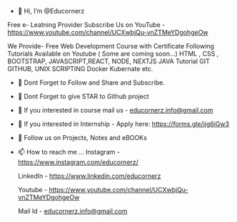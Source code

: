 - 👋 Hi, I’m @Educornerz
  
 Free e- Leatning Provider 
 Subscribe Us on YouTube -
https://www.youtube.com/channel/UCXwbjQu-vnZTMeYDgohgeOw

 We Provide-
Free Web Development Course with Certificate
Following Tutorials Available on Youtube ( Some are coming soon...)
HTML , CSS , BOOTSTRAP, JAVASCRIPT,REACT, NODE, NEXTJS
JAVA Tutorial
GIT GITHUB, UNIX SCRIPTING
Docker Kubernate etc.
- 🌱 Dont Forget to Follow and Share and Subscribe.
- 🌱 Dont Forget to give STAR to Github project

- 👀 If you interested in course mail us - educornerz.info@gmail.com
- 👀 If you interested in Internship -
   Apply here: https://forms.gle/iig6iGw3 

- 💞️ Follow us on Projects, Notes and eBOOKs 

- 📫 How to reach me ...
  Instagram - https://www.instagram.com/educornerz/
  
  LinkedIn - https://www.linkedin.com/educornerz
  
  Youtube - https://www.youtube.com/channel/UCXwbjQu-vnZTMeYDgohgeOw
  
  Mail Id - educornerz.info@gmail.com

<!---
Educornerz/Educornerz is a ✨ special ✨ repository because its `README.md` (this file) appears on your GitHub profile.
You can click the Preview link to take a look at your changes.
--->
